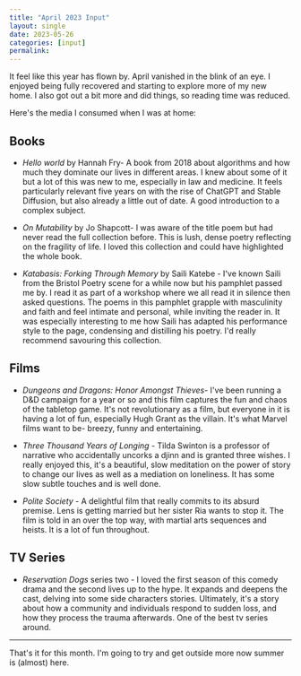 ```yaml
---
title: "April 2023 Input"
layout: single
date: 2023-05-26
categories: [input]
permalink:
---
```


It feel like this year has flown by. April vanished in the blink of an eye. I enjoyed being fully recovered and starting to explore more of my new home. I also got out a bit more and did things, so reading time was reduced. 

Here's the media I consumed when I was at home:

## Books

- *Hello world* by Hannah Fry- A book from 2018 about algorithms and how much they dominate our lives in different areas. I knew about some of it but a lot of this was new to me, especially in law and medicine. It feels particularly relevant five years on with the rise of ChatGPT and Stable Diffusion, but also already a little out of date. A good introduction to a complex subject. 

- *On Mutability* by Jo Shapcott- I was aware of the title poem but had never read the full collection before. This is lush, dense poetry reflecting on the fragility of life. I loved this collection and could have highlighted the whole book. 

- *Katabasis: Forking Through Memory* by Saili Katebe - I've known Saili from the Bristol Poetry scene for a while now but his pamphlet passed me by. I read it as part of a workshop where we all read it in silence then asked questions. The poems in this pamphlet grapple with masculinity and faith and feel intimate and personal, while inviting the reader in. It was especially interesting to me how Saili has adapted his performance style to the page, condensing and distilling his poetry. I'd really recommend savouring this collection. 


## Films

- *Dungeons and Dragons: Honor Amongst Thieves*- I've been running a D&D campaign for a year or so and this film captures the fun and chaos of the tabletop game. It's not revolutionary as a film, but everyone in it is having a lot of fun, especially Hugh Grant as the villain. It's what Marvel films want to be- breezy, funny and entertaining. 

- *Three Thousand Years of Longing* - Tilda Swinton is a professor of narrative who accidentally uncorks a djinn and is granted three wishes. I really enjoyed this, it's a beautiful, slow meditation on the power of story to change our lives as well as a mediation on loneliness. It has some slow subtle touches and is well done. 

- *Polite Society* - A delightful film that really commits to its absurd premise. Lens is getting married but her sister Ria wants to stop it. The film is told in an over the top way, with martial arts sequences and heists. It is a lot of fun throughout. 

## TV Series

- *Reservation Dogs* series two - I loved the first season of this comedy drama and the second lives up to the hype. It expands and deepens the cast, delving into some side characters stories. Ultimately, it's a story about how a community and individuals respond to sudden loss, and how they process the trauma afterwards. One of the best tv series around. 

---
That's it for this month. I'm going to try and get outside more now summer is (almost) here. 